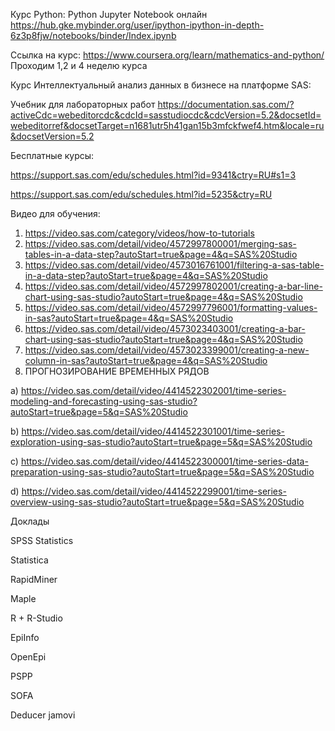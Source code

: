 Курс Python:
Python Jupyter Notebook онлайн  https://hub.gke.mybinder.org/user/ipython-ipython-in-depth-6z3p8fjw/notebooks/binder/Index.ipynb

Ссылка на курс: https://www.coursera.org/learn/mathematics-and-python/
Проходим 1,2 и 4 неделю курса



Курс  Интеллектуальный анализ данных в бизнесе на платформе SAS:

Учебник для лабораторных работ
https://documentation.sas.com/?activeCdc=webeditorcdc&cdcId=sasstudiocdc&cdcVersion=5.2&docsetId=webeditorref&docsetTarget=n1681utr5h41gan15b3mfckfwef4.htm&locale=ru&docsetVersion=5.2



Бесплатные курсы:

 https://support.sas.com/edu/schedules.html?id=9341&ctry=RU#s1=3

https://support.sas.com/edu/schedules.html?id=5235&ctry=RU

Видео для обучения:

1) https://video.sas.com/category/videos/how-to-tutorials
2) https://video.sas.com/detail/video/4572997800001/merging-sas-tables-in-a-data-step?autoStart=true&page=4&q=SAS%20Studio
3) https://video.sas.com/detail/video/4573016761001/filtering-a-sas-table-in-a-data-step?autoStart=true&page=4&q=SAS%20Studio
4) https://video.sas.com/detail/video/4572997802001/creating-a-bar-line-chart-using-sas-studio?autoStart=true&page=4&q=SAS%20Studio
5) https://video.sas.com/detail/video/4572997796001/formatting-values-in-sas?autoStart=true&page=4&q=SAS%20Studio
6) https://video.sas.com/detail/video/4573023403001/creating-a-bar-chart-using-sas-studio?autoStart=true&page=4&q=SAS%20Studio
7) https://video.sas.com/detail/video/4573023399001/creating-a-new-column-in-sas?autoStart=true&page=4&q=SAS%20Studio
8) ПРОГНОЗИРОВАНИЕ ВРЕМЕННЫХ РЯДОВ


а) https://video.sas.com/detail/video/4414522302001/time-series-modeling-and-forecasting-using-sas-studio?autoStart=true&page=5&q=SAS%20Studio

b) https://video.sas.com/detail/video/4414522301001/time-series-exploration-using-sas-studio?autoStart=true&page=5&q=SAS%20Studio

c) https://video.sas.com/detail/video/4414522300001/time-series-data-preparation-using-sas-studio?autoStart=true&page=5&q=SAS%20Studio

d) https://video.sas.com/detail/video/4414522299001/time-series-overview-using-sas-studio?autoStart=true&page=5&q=SAS%20Studio







Доклады

SPSS Statistics

Statistica

RapidMiner

Maple

R + R-Studio

EpiInfo

OpenEpi

PSPP

SOFA

Deducer jamovi
